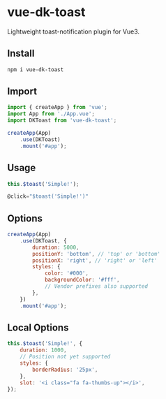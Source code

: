 # vue-dk-toast

Lightweight toast-notification plugin for Vue3.

## Install

```bash
npm i vue-dk-toast
```

## Import

```js
import { createApp } from 'vue';
import App from './App.vue';
import DKToast from 'vue-dk-toast';

createApp(App)
    .use(DKToast)
    .mount('#app');
```

## Usage

```js
this.$toast('Simple!');
```

```js
@click="$toast('Simple!')"
```

## Options

```js
createApp(App)
    .use(DKToast, {
        duration: 5000,
        positionY: 'bottom', // 'top' or 'bottom'
        positionX: 'right', // 'right' or 'left'
        styles: {
            color: '#000',
            backgroundColor: '#fff',
            // Vendor prefixes also supported
        },
    })
    .mount('#app');
```

## Local Options

```js
this.$toast('Simple!', {
    duration: 1000,
    // Position not yet supported
    styles: {
        borderRadius: '25px',
    },
    slot: '<i class="fa fa-thumbs-up"></i>',
});
```
